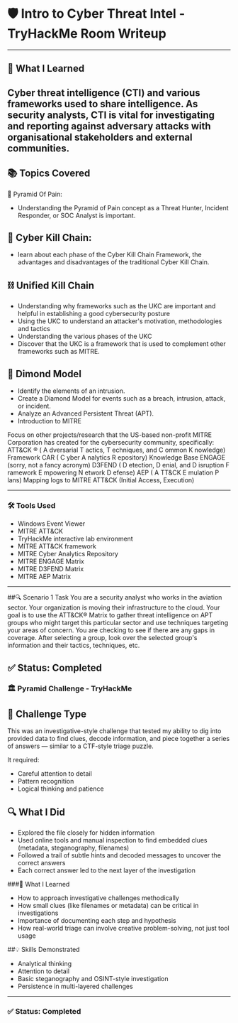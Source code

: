 # 🛡️ Intro to Cyber Threat Intel - TryHackMe Room Writeup
---
## 🧠 What I Learned
Cyber threat intelligence (CTI) and various frameworks used to share intelligence. As security analysts, CTI is vital for investigating and reporting against adversary attacks with organisational stakeholders and external communities.
---
## 📚 Topics Covered
  🔺 Pyramid Of Pain:
   - Understanding the Pyramid of Pain concept as a Threat Hunter, Incident Responder, or SOC Analyst is important.
  
## 🔗 Cyber Kill Chain:
  - learn about each phase of the Cyber Kill Chain Framework, the advantages and disadvantages of the traditional Cyber Kill Chain.

## ⛓️ Unified Kill Chain

- Understanding why frameworks such as the UKC are important and helpful in establishing a good cybersecurity posture
- Using the UKC to understand an attacker's motivation, methodologies and tactics
- Understanding the various phases of the UKC
- Discover that the UKC is a framework that is used to complement other frameworks such as MITRE.

## 💠 Dimond Model

- Identify the elements of an intrusion.
- Create a Diamond Model for events such as a breach, intrusion, attack, or incident.
- Analyze an Advanced Persistent Threat (APT).
- Introduction to MITRE

Focus on other projects/research that the US-based non-profit MITRE Corporation has created for the cybersecurity community, specifically:
ATT&CK ® ( A dversarial T actics, T echniques, and C ommon K nowledge) Framework
CAR ( C yber A nalytics R epository) Knowledge Base
ENGAGE (sorry, not a fancy acronym)
D3FEND ( D etection, D enial, and D isruption F ramework E mpowering N etwork D efense)
AEP ( A TT&CK E mulation P lans)
Mapping logs to MITRE ATT&CK (Initial Access, Execution)

---

### 🛠️ Tools Used
- Windows Event Viewer
- MITRE ATT&CK
- TryHackMe interactive lab environment
- MITRE ATT&CK framework
- MITRE Cyber Analytics Repository
- MITRE ENGAGE Matrix
- MITRE D3FEND Matrix
- MITRE AEP Matrix

---
  
##🔍 Scenario 1 Task
You are a security analyst who works in the aviation sector. Your organization is moving their infrastructure to the cloud. Your goal is to use the ATT&CK® Matrix to gather threat intelligence on APT groups who might target this particular sector and use techniques targeting your areas of concern. You are checking to see if there are any gaps in coverage. After selecting a group, look over the selected group's information and their tactics, techniques, etc.


## ✅ Status: Completed


### 🏛️ Pyramid Challenge - TryHackMe
## 🧩 Challenge Type
This was an investigative-style challenge that tested my ability to dig into provided data to find clues, decode information, and piece together a series of answers — similar to a CTF-style triage puzzle.

It required:

- Careful attention to detail
- Pattern recognition
- Logical thinking and patience

## 🔍 What I Did
- Explored the file closely for hidden information
- Used online tools and manual inspection to find embedded clues (metadata, steganography, filenames)
- Followed a trail of subtle hints and decoded messages to uncover the correct answers
- Each correct answer led to the next layer of the investigation

###🧠 What I Learned

- How to approach investigative challenges methodically
- How small clues (like filenames or metadata) can be critical in investigations
- Importance of documenting each step and hypothesis
- How real-world triage can involve creative problem-solving, not just tool usage

##💡 Skills Demonstrated
- Analytical thinking
- Attention to detail
- Basic steganography and OSINT-style investigation
- Persistence in multi-layered challenges

---
### ✅ Status: Completed
